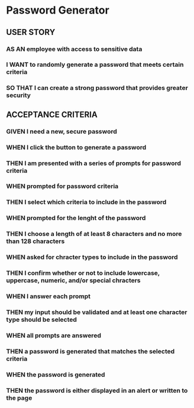 # Password Generator

## USER STORY
### AS AN employee with access to sensitive data
### I WANT to randomly generate a password that meets certain criteria
### SO THAT I can create a strong password that provides greater security

## ACCEPTANCE CRITERIA
### GIVEN I need a new, secure password
### WHEN I click the button to generate a password
### THEN I am presented with a series of prompts for password criteria
### WHEN prompted for password criteria
### THEN I select which criteria to include in the password
### WHEN prompted for the lenght of the password
### THEN I choose a length of at least 8 characters and no more than 128 characters
### WHEN asked for chracter types to include in the password
### THEN I confirm whether or not to include lowercase, uppercase, numeric, and/or special chracters
### WHEN I answer each prompt
### THEN my input should be validated and at least one character type should be selected
### WHEN all prompts are answered
### THEN a password is generated that matches the selected criteria
### WHEN the password is generated
### THEN the password is either displayed in an alert or written to the page
